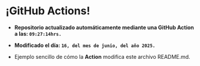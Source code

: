 # ¡GitHub Actions!
* **Repositorio actualizado automáticamente mediante una GitHub Action a las: `09:27:14hrs.`**
* **Modificado el día: `16, del mes de junio, del año 2025.`**

* Ejemplo sencillo de cómo la **Action** modifica este archivo README.md.
